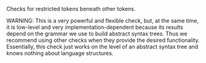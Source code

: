 Checks for restricted tokens beneath other tokens.

WARNING: This is a very powerful and flexible check, but, at the same
time, it is low-level and very implementation-dependent because its
results depend on the grammar we use to build abstract syntax trees.
Thus we recommend using other checks when they provide the desired
functionality. Essentially, this check just works on the level of an
abstract syntax tree and knows nothing about language structures.
